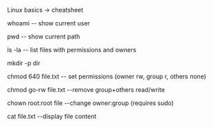 Linux basics -> cheatsheet

whoami       -- show current user

pwd          -- show current path

ls -la       -- list files with permissions and owners

mkdir -p dir

chmod 640 file.txt      -- set permissions (owner rw, group r, others none)

chmod go-rw file.txt    --remove group+others read/write

chown root:root file    --change owner:group (requires sudo)

cat file.txt            --display file content
